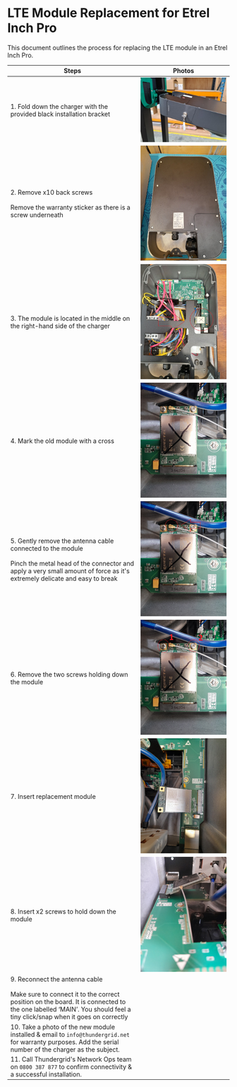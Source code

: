 # LTE Module Replacement for Etrel Inch Pro
This document outlines the process for replacing the LTE module in an Etrel Inch Pro.

| Steps                                                                                                                 | Photos |
|-----------------------------------------------------------------------------------------------------------------------------------------------------------------------------------------------------|----------------------------------------------------------------------------------------------------------------------------------------------------------------------------------------------------|
| 1. Fold down the charger with the provided black installation bracket                                                                                                                               | ![LTE](https://github.com/Thundergrid149/Thundergrid-Installer-Instructions/blob/bf5320ff43e7b706e8eac4ecd9548a664fb4998c/Files/LTE%20Module%20Replacement%20for%20Etrel%20Inch%20Pro/lte-8.jpg) |
| 2. Remove x10 back screws <br><br>Remove the warranty sticker as there is a screw underneath                                                                                                                  | ![LTE 1](https://github.com/Thundergrid149/Thundergrid-Installer-Instructions/blob/a737e034b3d9073d83427ae5f3ffe9c3dbb4dae1/Files/LTE%20Module%20Replacement%20for%20Etrel%20Inch%20Pro/lte-1.jpg) | 
| 3. The module is located in the middle on the right-hand side of the charger                                                                                                                           | ![LTE 2](https://github.com/Thundergrid149/Thundergrid-Installer-Instructions/blob/612fd9100719022e47494b92487624ada3676b1b/Files/LTE%20Module%20Replacement%20for%20Etrel%20Inch%20Pro/lte-2.jpg) |
| 4. Mark the old module with a cross                                                                                                                                                                    | ![LTE 3](https://github.com/Thundergrid149/Thundergrid-Installer-Instructions/blob/612fd9100719022e47494b92487624ada3676b1b/Files/LTE%20Module%20Replacement%20for%20Etrel%20Inch%20Pro/lte-3.jpg) |
| 5. Gently remove the antenna cable connected to the module <br><br>Pinch the metal head of the connector and apply a very small amount of force as it's extremely delicate and easy to break                  | ![LTE 4](https://github.com/Thundergrid149/Thundergrid-Installer-Instructions/blob/612fd9100719022e47494b92487624ada3676b1b/Files/LTE%20Module%20Replacement%20for%20Etrel%20Inch%20Pro/lte-4.png) |
| 6. Remove the two screws holding down the module                                                                                                                                                       | ![LTE 5](https://github.com/Thundergrid149/Thundergrid-Installer-Instructions/blob/612fd9100719022e47494b92487624ada3676b1b/Files/LTE%20Module%20Replacement%20for%20Etrel%20Inch%20Pro/lte-5.png) |
| 7. Insert replacement module                                                                                                                                                                           | ![LTE 6](https://github.com/Thundergrid149/Thundergrid-Installer-Instructions/blob/612fd9100719022e47494b92487624ada3676b1b/Files/LTE%20Module%20Replacement%20for%20Etrel%20Inch%20Pro/lte-6.jpg) |
| 8. Insert x2 screws to hold down the module                                                                                                                                                                | ![LTE 7](https://github.com/Thundergrid149/Thundergrid-Installer-Instructions/blob/612fd9100719022e47494b92487624ada3676b1b/Files/LTE%20Module%20Replacement%20for%20Etrel%20Inch%20Pro/lte-7.jpg) |
| 9. Reconnect the antenna cable <br><br>Make sure to connect it to the correct position on the board. It is connected to the one labelled ‘MAIN’.  You should feel a tiny click/snap when it goes on correctly |                                                                                                                                                                                                    |
| 10. Take a photo of the new module installed & email to `info@thundergrid.net` for warranty purposes. Add the serial number of the charger as the subject.                                                   |                                                                                                                                                                                                    |
| 11. Call Thundergrid's Network Ops team on `0800 387 877` to confirm connectivity & a successful installation.                                                                                                |                                                                                                                                                                                                    |
